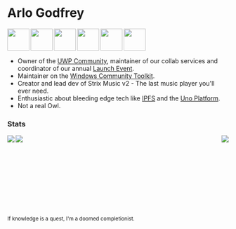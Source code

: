 # Arlo Godfrey
<img align="left" src="https://user-images.githubusercontent.com/9384894/146480303-dc9cbd1b-d204-41a0-aac4-ce65325a3b1a.gif" height="50" />
<img align="left" src="https://avatars.githubusercontent.com/u/41346473?s=200&v=4" height="50" />
<img align="left" src="https://user-images.githubusercontent.com/9384894/146480088-c41497c2-be8a-474c-975d-b3898ded4bfc.png" height="50" />
<img align="left" src="https://user-images.githubusercontent.com/9384894/146479929-d63b1332-2943-4cbb-9860-9454898fc02e.png" height="50" />
<img align="left" src="https://user-images.githubusercontent.com/9384894/146479867-9beede9e-9947-4607-8344-53eb3557720c.png" height="50" />
<img align="left" src="https://user-images.githubusercontent.com/9384894/146479704-45604aa9-7da1-4c35-8f7c-7294890e1b2c.png" height="50" />

<br />
<br />
<br />

- Owner of the [UWP Community](https://uwpcommunity.com/), maintainer of our collab services and coordinator of our annual [Launch Event](https://uwpcommunity.com/launch/2021/).
- Maintainer on the [Windows Community Toolkit](https://aka.ms/windowstoolkit).
- Creator and lead dev of Strix Music v2 - The last music player you'll ever need.
- Enthusiastic about bleeding edge tech like [IPFS](https://www.youtube.com/watch?v=5Uj6uR3fp-U) and the [Uno Platform](https://platform.uno/).
- Not a real Owl.

### Stats


  <img align="right" src="https://github-readme-stats.vercel.app/api/top-langs/?username=Arlodotexe&layout=compact" />

  <img align="center" src="https://github-readme-stats.vercel.app/api?username=Arlodotexe&count_private=true" />
  
  <img align="left" src="https://github-readme-stats.vercel.app/api/wakatime?username=Arlodotexe" />

<br />
<br />
<br />
<br />
<br />
<br />
<br />
<br />
<br />
<br />
  
<sub>If knowledge is a quest, I'm a doomed completionist.</sub>
